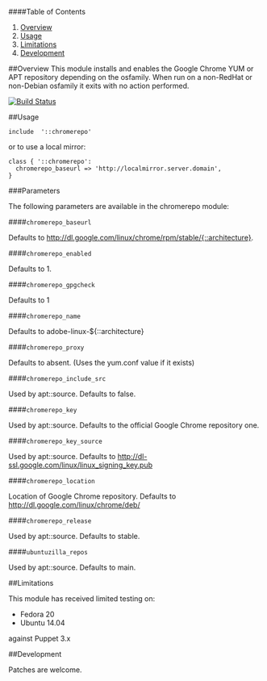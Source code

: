 ####Table of Contents

1. [Overview](#overview)
2. [Usage](#usage)
3. [Limitations](#limitations)
4. [Development](#development)

##Overview
This module installs and enables the Google Chrome YUM or APT repository
depending on the osfamily. When run on a non-RedHat or non-Debian osfamily
it exits with no action performed.

[![Build
Status](https://secure.travis-ci.org/juniorsysadmin/puppet-chromerepo.png)](http://travis-ci.org/juniorsysadmin/puppet-chromerepo)

##Usage

```puppet
include  '::chromerepo'
```

or to use a local mirror:

```puppet
class { '::chromerepo':
  chromerepo_baseurl => 'http://localmirror.server.domain',
}
```

###Parameters

The following parameters are available in the chromerepo module:

####`chromerepo_baseurl`

Defaults to http://dl.google.com/linux/chrome/rpm/stable/{::architecture}.

####`chromerepo_enabled`

Defaults to 1.

####`chromerepo_gpgcheck`

Defaults to 1

####`chromerepo_name`

Defaults to adobe-linux-${::architecture}

####`chromerepo_proxy`

Defaults to absent.  (Uses the yum.conf value if it exists)

####`chromerepo_include_src`

Used by apt::source. Defaults to false.

####`chromerepo_key`

Used by apt::source. Defaults to the official Google Chrome repository one.

####`chromerepo_key_source`

Used by apt::source. Defaults to http://dl-ssl.google.com/linux/linux_signing_key.pub

####`chromerepo_location`

Location of Google Chrome repository. Defaults to
http://dl.google.com/linux/chrome/deb/

####`chromerepo_release`

Used by apt::source. Defaults to stable.

####`ubuntuzilla_repos`

Used by apt::source. Defaults to main.

##Limitations

This module has received limited testing on:

* Fedora 20
* Ubuntu 14.04

against Puppet 3.x

##Development

Patches are welcome.
